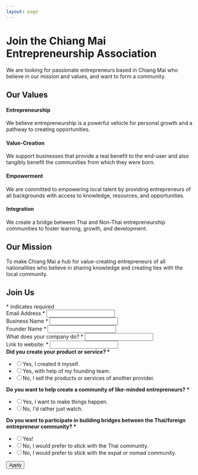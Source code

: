 ```yaml
---
layout: page
---
```

# Join the Chiang Mai Entrepreneurship Association

We are looking for passionate entrepreneurs based in Chiang Mai who believe in our mission and values, and want to form a community.

## Our Values
#### Entrepreneurship
We believe entrepreneurship is a powerful vehicle for personal growth and a pathway to creating opportunities.
#### Value-Creation
We support businesses that provide a real benefit to the end-user and also tangibly benefit the communities from which they were born.
#### Empowerment
We are committed to empowering local talent by providing entrepreneurs of all backgrounds with access to knowledge, resources, and opportunities.
#### Integration
We create a bridge between Thai and Non-Thai entrepreneurship communities to foster learning, growth, and development.

## Our Mission
To make Chiang Mai a hub for value-creating entrepreneurs of all nationalities who believe in sharing knowledge and creating ties with the local community.

## Join Us
<link href="//cdn-images.mailchimp.com/embedcode/classic-10_7.css" rel="stylesheet" type="text/css">
<style type="text/css">
	#mc_embed_signup{ clear:left; }
</style>
<div id="mc_embed_signup">
<form action="https://startupchiangmai.us17.list-manage.com/subscribe/post?u=795bf6a5be56c263004bf536c&amp;id=890de287c2" method="post" id="mc-embedded-subscribe-form" name="mc-embedded-subscribe-form" class="validate" target="_blank" novalidate>
    <div id="mc_embed_signup_scroll">

<div class="indicates-required"><span class="asterisk">*</span> indicates required</div>
<div class="mc-field-group">
	<label for="mce-EMAIL">Email Address  <span class="asterisk">*</span>
</label>
	<input type="email" value="" name="EMAIL" class="required email" id="mce-EMAIL">
</div>
<div class="mc-field-group">
	<label for="mce-BUSNAME">Business Name  <span class="asterisk">*</span>
</label>
	<input type="text" value="" name="BUSNAME" class="required" id="mce-BUSNAME">
</div>
<div class="mc-field-group">
	<label for="mce-FOUNDER">Founder Name  <span class="asterisk">*</span>
</label>
	<input type="text" value="" name="FOUNDER" class="required" id="mce-FOUNDER">
</div>
<div class="mc-field-group">
	<label for="mce-DO">What does your company do?  <span class="asterisk">*</span>
</label>
	<input type="text" value="" name="DO" class="required" id="mce-DO">
</div>
<div class="mc-field-group">
	<label for="mce-WEBSITE">Link to website:  <span class="asterisk">*</span>
</label>
	<input type="url" value="" name="WEBSITE" class="required url" id="mce-WEBSITE">
</div>
<div class="mc-field-group input-group">
    <strong>Did you create your product or service?  <span class="asterisk">*</span>
</strong>
    <ul><li><input type="radio" value="Yes, I created it myself." name="MMERGE12" id="mce-MMERGE12-0"><label for="mce-MMERGE12-0">Yes, I created it myself.</label></li>
<li><input type="radio" value="Yes, with the help of my founding team." name="MMERGE12" id="mce-MMERGE12-1"><label for="mce-MMERGE12-1">Yes, with help of my founding team.</label></li>
<li><input type="radio" value="No, I sell the products or services of another provider." name="MMERGE12" id="mce-MMERGE12-2"><label for="mce-MMERGE12-2">No, I sell the products or services of another provider.</label></li>
</ul>
</div>
<div class="mc-field-group input-group">
    <strong>Do you want to help create a community of like-minded entrepreneurs?  <span class="asterisk">*</span>
</strong>
    <ul><li><input type="radio" value="Yes, I want to make things happen." name="COMMUNITY" id="mce-COMMUNITY-0"><label for="mce-COMMUNITY-0">Yes, I want to make things happen.</label></li>
<li><input type="radio" value="No, I'd rather just watch." name="COMMUNITY" id="mce-COMMUNITY-1"><label for="mce-COMMUNITY-1">No, I'd rather just watch.</label></li>
</ul>
</div>
<div class="mc-field-group input-group">
    <strong>Do you want to participate in building bridges between the Thai/foreign entrepreneur community?  <span class="asterisk">*</span>
</strong>
    <ul><li><input type="radio" value="Yes!" name="BRIDGE" id="mce-BRIDGE-0"><label for="mce-BRIDGE-0">Yes!</label></li>
<li><input type="radio" value="No, I would prefer to stick with the Thai community." name="BRIDGE" id="mce-BRIDGE-1"><label for="mce-BRIDGE-1">No, I would prefer to stick with the Thai community.</label></li>
<li><input type="radio" value="No, I would prefer to stick with the expat or nomad community." name="BRIDGE" id="mce-BRIDGE-2"><label for="mce-BRIDGE-2">No, I would prefer to stick with the expat or nomad community.</label></li>
</ul>
</div>
<div id="mce-responses" class="clear">
  <div class="response" id="mce-error-response" style="display:none"></div>
  <div class="response" id="mce-success-response" style="display:none"></div>
</div>    <!-- real people should not fill this in and expect good things - do not remove this or risk form bot signups-->
  <div style="position: absolute; left: -5000px;" aria-hidden="true"><input type="text" name="b_795bf6a5be56c263004bf536c_890de287c2" tabindex="-1" value=""></div>
  <div class="clear"><input type="submit" value="Apply" name="subscribe" id="mc-embedded-subscribe" class="button"></div>
  </div>
</form>
</div>
<script type='text/javascript' src='//s3.amazonaws.com/downloads.mailchimp.com/js/mc-validate.js'></script><script type='text/javascript'>(function($) {window.fnames = new Array(); window.ftypes = new Array();fnames[0]='EMAIL';ftypes[0]='email';fnames[1]='FNAME';ftypes[1]='text';fnames[2]='LNAME';ftypes[2]='text';fnames[3]='ADDRESS';ftypes[3]='address';fnames[4]='PHONE';ftypes[4]='phone';fnames[5]='BUSNAME';ftypes[5]='text';fnames[6]='FOUNDER';ftypes[6]='text';fnames[7]='DO';ftypes[7]='text';fnames[8]='WEBSITE';ftypes[8]='url';fnames[9]='CREATE';ftypes[9]='dropdown';fnames[10]='COMMUNITY';ftypes[10]='radio';fnames[11]='BRIDGE';ftypes[11]='radio';fnames[12]='MMERGE12';ftypes[12]='radio';}(jQuery));var $mcj = jQuery.noConflict(true);</script>
